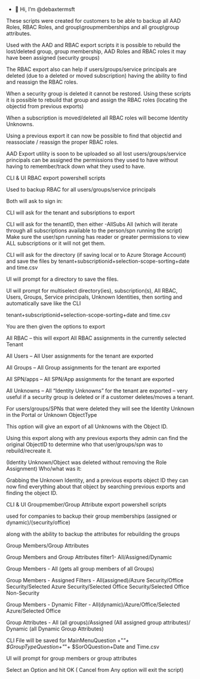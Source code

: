 - 👋 Hi, I’m @debaxtermsft

These scripts were created for customers to be able to backup all AAD Roles, RBAC Roles, and group\groupmemberships and all group\group attributes.

Used with the AAD and RBAC export scripts it is possible to rebuild the lost/deleted group, group membership, AAD Roles and RBAC roles it may have been assigned (security groups)

The RBAC export also can help if users/groups/service principals are deleted (due to a deleted or moved subscription) having the ability to find and reassign the RBAC roles.

When a security group is deleted it cannot be restored.  Using these scripts it is possible to rebuild that group and assign the RBAC roles (locating the objectid from previous exports)

When a subscription is moved/deleted all RBAC roles will become Identity Unknowns.  

Using a previous export it can now be possible to find that objectid and reassociate / reassign the proper RBAC roles.

AAD Export utility is soon to be uploaded so all lost users/groups/service principals can be assigned the permissions they used to have without having to remember/track down what they used to have.

CLI & UI RBAC export powershell scripts

Used to backup RBAC for all users/groups/service principals

Both will ask to sign in:

CLI will ask for the tenant and subsriptions to export

CLI will ask for the tenantID, then either -AllSubs All (which will iterate through all subscriptions available to the person/spn running the script)  Make sure the user/spn running has reader or greater permissions to view ALL subscriptions or it will not get them.

CLI will ask for the directory (if saving local or to Azure Storage Account) and save the files by tenant+subscriptionid+selection-scope-sorting+date and time.csv

UI will prompt for a directory to save the files.

UI will prompt for multiselect directory(ies), subscription(s), All RBAC, Users, Groups, Service principals, Unknown Identities, then sorting and automatically save like the CLI

tenant+subscriptionid+selection-scope-sorting+date and time.csv

You are then given the options to export

All RBAC – this will export All RBAC assignments in the currently selected Tenant

All Users – All User assignments for the tenant are exported

All Groups – All Group assignments for the tenant are exported

All SPN/apps – All SPN/App assignments for the tenant are exported

All Unknowns – All “Identity Unknowns” for the tenant are exported – very useful if a security group is deleted or if a customer deletes/moves a tenant. 

For users/groups/SPNs that were deleted they will see the Identity Unknown in the Portal or Unknown ObjectType

This option will give an export of all Unknowns with the Object ID.

Using this export along with any previous exports they admin can find the original ObjectID to determine who that user/groups/spn was to rebuild/recreate it.

(Identity Unknown/Object was deleted without removing the Role Assignment) Who/what was it:

Grabbing the Unknown Identity, and a previous exports object ID they can now find everything about that object by searching previous exports and finding the object ID.

CLI & UI Groupmember/Group Attribute export powershell scripts

used for companies to backup their group memberships (assigned or dynamic)/(security/office) 

along with the ability to backup the attributes for rebuilding the groups

Group Members/Group Attributes

Group Members and Group Attributes filter1- All/Assigned/Dynamic

Group Members - All (gets all group members of all Groups)

Group Members - Assigned Filters - All(assigned)/Azure Security/Office Security/Selected Azure Security/Selected Office Security/Selected Office Non-Security

Group Members - Dynamic Filter - All(dynamic)/Azure/Office/Selected Azure/Selected Office

Group Attributes - All (all groups)/Assigned (All assigned group attributes)/ Dynamic (all Dynamic Group Attributes)

CLI File will be saved for MainMenuQuestion +"_"+ $GroupTypeQuestion+"_"+ $SorOQuestion+Date and Time.csv

UI will prompt for group members or group attributes

Select an Option and hit OK ( Cancel from Any option will exit the script)
<!---
debaxtermsft/debaxtermsft is a ✨ special ✨ repository because its `README.md` (this file) appears on your GitHub profile.
You can click the Preview link to take a look at your changes.
--->
